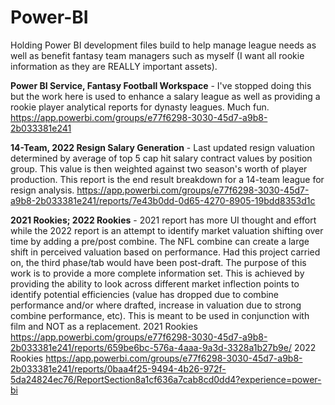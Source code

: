 # Power-BI
Holding Power BI development files build to help manage league needs as well as benefit fantasy team managers such as myself (I want all rookie information as they are REALLY important assets).


**Power BI Service, Fantasy Football Workspace** - I've stopped doing this but the work here is used to enhance a salary league as well as providing a rookie player analytical reports for dynasty leagues. Much fun.
https://app.powerbi.com/groups/e77f6298-3030-45d7-a9b8-2b033381e241

**14-Team, 2022 Resign Salary Generation** - Last updated resign valuation determined by average of top 5 cap hit salary contract values by position group. This value is then weighted against two season's worth of player production. This report is the end result breakdown for a 14-team league for resign analysis.
https://app.powerbi.com/groups/e77f6298-3030-45d7-a9b8-2b033381e241/reports/7e43b0dd-0d65-4270-8905-19bdd8353d1c

**2021 Rookies; 2022 Rookies** - 2021 report has more UI thought and effort while the 2022 report is an attempt to identify market valuation shifting over time by adding a pre/post combine. The NFL combine can create a large shift in perceived valuation based on performance. Had this project carried on, the third phase/tab would have been post-draft. The purpose of this work is to provide a more complete information set. This is achieved by providing the ability to look across different market inflection points to identify potential efficiencies (value has dropped due to combine performance and/or where drafted, increase in valuation due to strong combine performance, etc). This is meant to be used in conjunction with film and NOT as a replacement.
2021 Rookies
https://app.powerbi.com/groups/e77f6298-3030-45d7-a9b8-2b033381e241/reports/659be6bc-576a-4aaa-9a3d-3328a1b27b9e/
2022 Rookies
https://app.powerbi.com/groups/e77f6298-3030-45d7-a9b8-2b033381e241/reports/0baa4f25-9494-4b26-972f-5da24824ec76/ReportSection8a1cf636a7cab8cd0dd4?experience=power-bi
